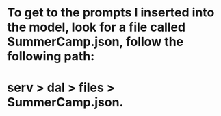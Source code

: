 # To get to the prompts I inserted into the model, look for a file called SummerCamp.json, follow the following path:
# serv > dal > files > SummerCamp.json.
